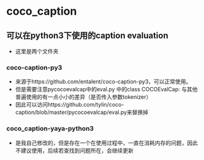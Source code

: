 # coco_caption  
## 可以在python3下使用的caption evaluation  

- 这里是两个文件夹  

### **coco-caption-py3**
- 来源于https://github.com/entalent/coco-caption-py3，可以正常使用。  
- 但是需要注意pycocoevalcap中的eval.py 中的class COCOEvalCap: 与其他普遍使用的有一点小小的差异（是否传入参数tokenizer）  
- 因此可以访问https://github.com/tylin/coco-caption/blob/master/pycocoevalcap/eval.py来替换掉  
 

### coco_caption-yaya-python3
- 是我自己修改的，但是存在一个在使用过程中，一直在消耗内存的问题，因此不建议使用，后续若查找到问题所在，会继续更新  



